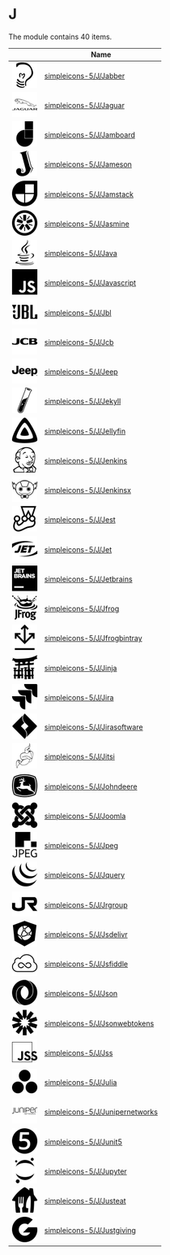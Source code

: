 # J

The module contains 40 items.



| |Name|
|:---:|---|
| ![illustration of simpleicons-5/J/Jabber](../../simpleicons-5/J/Jabber.png) | [simpleicons-5/J/Jabber](../../simpleicons-5/J/Jabber.md) |
| ![illustration of simpleicons-5/J/Jaguar](../../simpleicons-5/J/Jaguar.png) | [simpleicons-5/J/Jaguar](../../simpleicons-5/J/Jaguar.md) |
| ![illustration of simpleicons-5/J/Jamboard](../../simpleicons-5/J/Jamboard.png) | [simpleicons-5/J/Jamboard](../../simpleicons-5/J/Jamboard.md) |
| ![illustration of simpleicons-5/J/Jameson](../../simpleicons-5/J/Jameson.png) | [simpleicons-5/J/Jameson](../../simpleicons-5/J/Jameson.md) |
| ![illustration of simpleicons-5/J/Jamstack](../../simpleicons-5/J/Jamstack.png) | [simpleicons-5/J/Jamstack](../../simpleicons-5/J/Jamstack.md) |
| ![illustration of simpleicons-5/J/Jasmine](../../simpleicons-5/J/Jasmine.png) | [simpleicons-5/J/Jasmine](../../simpleicons-5/J/Jasmine.md) |
| ![illustration of simpleicons-5/J/Java](../../simpleicons-5/J/Java.png) | [simpleicons-5/J/Java](../../simpleicons-5/J/Java.md) |
| ![illustration of simpleicons-5/J/Javascript](../../simpleicons-5/J/Javascript.png) | [simpleicons-5/J/Javascript](../../simpleicons-5/J/Javascript.md) |
| ![illustration of simpleicons-5/J/Jbl](../../simpleicons-5/J/Jbl.png) | [simpleicons-5/J/Jbl](../../simpleicons-5/J/Jbl.md) |
| ![illustration of simpleicons-5/J/Jcb](../../simpleicons-5/J/Jcb.png) | [simpleicons-5/J/Jcb](../../simpleicons-5/J/Jcb.md) |
| ![illustration of simpleicons-5/J/Jeep](../../simpleicons-5/J/Jeep.png) | [simpleicons-5/J/Jeep](../../simpleicons-5/J/Jeep.md) |
| ![illustration of simpleicons-5/J/Jekyll](../../simpleicons-5/J/Jekyll.png) | [simpleicons-5/J/Jekyll](../../simpleicons-5/J/Jekyll.md) |
| ![illustration of simpleicons-5/J/Jellyfin](../../simpleicons-5/J/Jellyfin.png) | [simpleicons-5/J/Jellyfin](../../simpleicons-5/J/Jellyfin.md) |
| ![illustration of simpleicons-5/J/Jenkins](../../simpleicons-5/J/Jenkins.png) | [simpleicons-5/J/Jenkins](../../simpleicons-5/J/Jenkins.md) |
| ![illustration of simpleicons-5/J/Jenkinsx](../../simpleicons-5/J/Jenkinsx.png) | [simpleicons-5/J/Jenkinsx](../../simpleicons-5/J/Jenkinsx.md) |
| ![illustration of simpleicons-5/J/Jest](../../simpleicons-5/J/Jest.png) | [simpleicons-5/J/Jest](../../simpleicons-5/J/Jest.md) |
| ![illustration of simpleicons-5/J/Jet](../../simpleicons-5/J/Jet.png) | [simpleicons-5/J/Jet](../../simpleicons-5/J/Jet.md) |
| ![illustration of simpleicons-5/J/Jetbrains](../../simpleicons-5/J/Jetbrains.png) | [simpleicons-5/J/Jetbrains](../../simpleicons-5/J/Jetbrains.md) |
| ![illustration of simpleicons-5/J/Jfrog](../../simpleicons-5/J/Jfrog.png) | [simpleicons-5/J/Jfrog](../../simpleicons-5/J/Jfrog.md) |
| ![illustration of simpleicons-5/J/Jfrogbintray](../../simpleicons-5/J/Jfrogbintray.png) | [simpleicons-5/J/Jfrogbintray](../../simpleicons-5/J/Jfrogbintray.md) |
| ![illustration of simpleicons-5/J/Jinja](../../simpleicons-5/J/Jinja.png) | [simpleicons-5/J/Jinja](../../simpleicons-5/J/Jinja.md) |
| ![illustration of simpleicons-5/J/Jira](../../simpleicons-5/J/Jira.png) | [simpleicons-5/J/Jira](../../simpleicons-5/J/Jira.md) |
| ![illustration of simpleicons-5/J/Jirasoftware](../../simpleicons-5/J/Jirasoftware.png) | [simpleicons-5/J/Jirasoftware](../../simpleicons-5/J/Jirasoftware.md) |
| ![illustration of simpleicons-5/J/Jitsi](../../simpleicons-5/J/Jitsi.png) | [simpleicons-5/J/Jitsi](../../simpleicons-5/J/Jitsi.md) |
| ![illustration of simpleicons-5/J/Johndeere](../../simpleicons-5/J/Johndeere.png) | [simpleicons-5/J/Johndeere](../../simpleicons-5/J/Johndeere.md) |
| ![illustration of simpleicons-5/J/Joomla](../../simpleicons-5/J/Joomla.png) | [simpleicons-5/J/Joomla](../../simpleicons-5/J/Joomla.md) |
| ![illustration of simpleicons-5/J/Jpeg](../../simpleicons-5/J/Jpeg.png) | [simpleicons-5/J/Jpeg](../../simpleicons-5/J/Jpeg.md) |
| ![illustration of simpleicons-5/J/Jquery](../../simpleicons-5/J/Jquery.png) | [simpleicons-5/J/Jquery](../../simpleicons-5/J/Jquery.md) |
| ![illustration of simpleicons-5/J/Jrgroup](../../simpleicons-5/J/Jrgroup.png) | [simpleicons-5/J/Jrgroup](../../simpleicons-5/J/Jrgroup.md) |
| ![illustration of simpleicons-5/J/Jsdelivr](../../simpleicons-5/J/Jsdelivr.png) | [simpleicons-5/J/Jsdelivr](../../simpleicons-5/J/Jsdelivr.md) |
| ![illustration of simpleicons-5/J/Jsfiddle](../../simpleicons-5/J/Jsfiddle.png) | [simpleicons-5/J/Jsfiddle](../../simpleicons-5/J/Jsfiddle.md) |
| ![illustration of simpleicons-5/J/Json](../../simpleicons-5/J/Json.png) | [simpleicons-5/J/Json](../../simpleicons-5/J/Json.md) |
| ![illustration of simpleicons-5/J/Jsonwebtokens](../../simpleicons-5/J/Jsonwebtokens.png) | [simpleicons-5/J/Jsonwebtokens](../../simpleicons-5/J/Jsonwebtokens.md) |
| ![illustration of simpleicons-5/J/Jss](../../simpleicons-5/J/Jss.png) | [simpleicons-5/J/Jss](../../simpleicons-5/J/Jss.md) |
| ![illustration of simpleicons-5/J/Julia](../../simpleicons-5/J/Julia.png) | [simpleicons-5/J/Julia](../../simpleicons-5/J/Julia.md) |
| ![illustration of simpleicons-5/J/Junipernetworks](../../simpleicons-5/J/Junipernetworks.png) | [simpleicons-5/J/Junipernetworks](../../simpleicons-5/J/Junipernetworks.md) |
| ![illustration of simpleicons-5/J/Junit5](../../simpleicons-5/J/Junit5.png) | [simpleicons-5/J/Junit5](../../simpleicons-5/J/Junit5.md) |
| ![illustration of simpleicons-5/J/Jupyter](../../simpleicons-5/J/Jupyter.png) | [simpleicons-5/J/Jupyter](../../simpleicons-5/J/Jupyter.md) |
| ![illustration of simpleicons-5/J/Justeat](../../simpleicons-5/J/Justeat.png) | [simpleicons-5/J/Justeat](../../simpleicons-5/J/Justeat.md) |
| ![illustration of simpleicons-5/J/Justgiving](../../simpleicons-5/J/Justgiving.png) | [simpleicons-5/J/Justgiving](../../simpleicons-5/J/Justgiving.md) |



